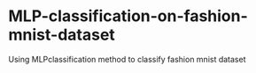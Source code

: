 # MLP-classification-on-fashion-mnist-dataset
Using MLPclassification method to classify fashion mnist dataset
